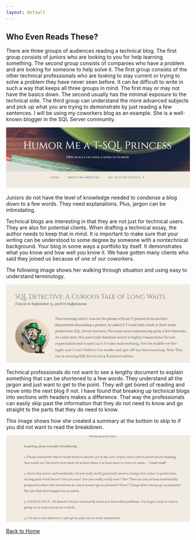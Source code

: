 ```yaml
---
layout: default
---
```


## Who Even Reads These?

There are three groups of audiences reading a technical blog. The first group consists of juniors who are looking to you for help learning something. The second group consists of companies who have a problem and are looking for someone to help solve it. The first group consists of the other technical professionals who are looking to stay current or trying to solve a problem they have never seen before. It can be difficult to write in such a way that keeps all three groups in mind. The first may or may not have the basics down. The second usually has the minimal exposure to the technical side. The third group can understand the more advanced subjects and pick up what you are trying to demonstrate by just reading a few sentences. I will be using my coworkers blog as an example. She is a well-known blogger in the SQL Server community. 

![TsqlPrincess](\assets\images\TsqlPrincess.JPG)


Juniors do not have the level of knowledge needed to condense a blog down to a few words. They need explanations. Plus, jargon can be intimidating. 

Technical blogs are interesting in that they are not just for technical users. They are also for potential clients. When drafting a technical essay, the author needs to keep that in mind. It is important to make sure that your writing can be understood to some degree by someone with a nontechnical background. Your blog in some ways a portfolio by itself. It demonstrates what you know and how well you know it. We have gotten many clients who said they joined us because of one of our coworkers. 


The following image shows her walking through situation and using easy to understand terminology.   

![SQLDetective](\assets\images\SQLDetective.JPG)


Technical professionals do not want to see a lengthy document to explain something that can be shortened to a few words. They understand all the jargon and just want to get to the point. They will get bored of reading and move onto the next blog if not. I have found that breaking up technical blogs into sections with headers makes a difference. That way the professionals can easily skip past the information that they do not need to know and go straight to the parts that they do need to know. 

This image shows how she created a summary at the bottom to skip to if you did not want to read the breakdown. 

![Breakdown](\assets\images\Breakdown.JPG)


[Back to Home](./)
